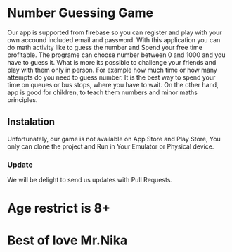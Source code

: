 # Number Guessing Game

Our app is supported from firebase so you can register and play with your own accound included email and password. 
With this application you can do math activity like to guess the number and Spend your free time profitable. The programe can choose number between 0 and 1000 and you have to
guess it. What is more its possible to challenge your friends and play with them only in person. For example how much time or how many attempts do you need to guess number. 
It is the best way to spend your time on queues or bus stops, where you have to wait. On the other hand, app is good for children, to teach them numbers and minor maths principles.

## Instalation

Unfortunately, our game is not available on App Store and Play Store, You only can clone the project and Run in Your Emulator or Physical device.

### Update

We will be delight to send us updates with Pull Requests.

# Age restrict is 8+
# Best of love Mr.Nika

